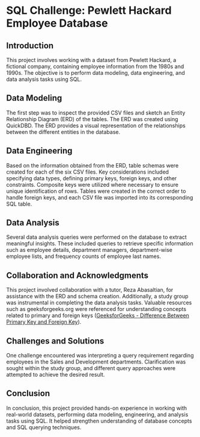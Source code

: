 # SQL Challenge: Pewlett Hackard Employee Database

## Introduction

This project involves working with a dataset from Pewlett Hackard, a fictional company, containing employee information from the 1980s and 1990s. The objective is to perform data modeling, data engineering, and data analysis tasks using SQL.

## Data Modeling

The first step was to inspect the provided CSV files and sketch an Entity Relationship Diagram (ERD) of the tables. The ERD was created using QuickDBD. The ERD provides a visual representation of the relationships between the different entities in the database.

## Data Engineering

Based on the information obtained from the ERD, table schemas were created for each of the six CSV files. Key considerations included specifying data types, defining primary keys, foreign keys, and other constraints. Composite keys were utilized where necessary to ensure unique identification of rows. Tables were created in the correct order to handle foreign keys, and each CSV file was imported into its corresponding SQL table.

## Data Analysis

Several data analysis queries were performed on the database to extract meaningful insights. These included queries to retrieve specific information such as employee details, department managers, department-wise employee lists, and frequency counts of employee last names.

## Collaboration and Acknowledgments

This project involved collaboration with a tutor, Reza Abasaltian, for assistance with the ERD and schema creation. Additionally, a study group was instrumental in completing the data analysis tasks. Valuable resources such as geeksforgeeks.org were referenced for understanding concepts related to primary and foreign keys ([GeeksforGeeks - Difference Between Primary Key and Foreign Key](https://www.geeksforgeeks.org/difference-between-primary-key-and-foreign-key/)).

## Challenges and Solutions

One challenge encountered was interpreting a query requirement regarding employees in the Sales and Development departments. Clarification was sought within the study group, and different query approaches were attempted to achieve the desired result.

## Conclusion

In conclusion, this project provided hands-on experience in working with real-world datasets, performing data modeling, engineering, and analysis tasks using SQL. It helped strengthen understanding of database concepts and SQL querying techniques.
